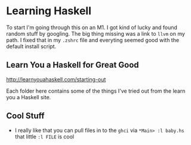# Learning Haskell 

To start I'm going through this on an M1. I got kind of lucky and found random stuff by googling. The big thing missing was a link to `llvm` on my path. I fixed that in my `.zshrc` file and everyting seemed good with the default install script.

## Learn You a Haskell for Great Good

http://learnyouahaskell.com/starting-out

Each folder here contains some of the things I've tried out from the learn you a Haskell site.


## Cool Stuff

* I really like that you can pull files in to the `ghci` via `*Main> :l baby.hs` that little `:l FILE` is cool
